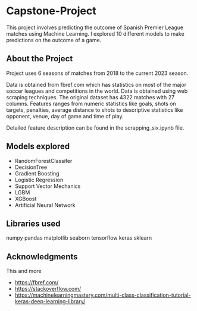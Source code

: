 # Capstone-Project

This project involves predicting the outcome of Spanish Premier League matches using Machine Learning.
I explored 10 different models to make predictions on the outcome of a game.

## About the Project

Project uses 6 seasons of matches from 2018 to the current 2023 season.

Data is obtained from fbref.com which has statistics on most of the major soccer leagues and competitions in the world. Data is obtained using web scraping techniques. The original dataset has 4322 matches with 27 columns. Features ranges from numeric statistics like goals, shots on targets, penalties, average distance to shots to descriptive statistics like opponent, venue, day of game and time of play.

Detailed feature description can be found in the scrapping_six.ipynb file.

## Models explored

* RandomForestClassifer
* DecisionTree
* Gradient Boosting
* Logistic Regression
* Support Vector Mechanics
* LGBM
* XGBoost
* Artificial Neural Network

## Libraries used

numpy
pandas
matplotlib
seaborn
tensorflow
keras
sklearn

## Acknowledgments

This and more
* https://fbref.com/
* https://stackoverflow.com/
* https://machinelearningmastery.com/multi-class-classification-tutorial-keras-deep-learning-library/
